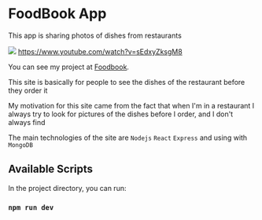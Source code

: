 # FoodBook App

This app is sharing photos of dishes from restaurants

![](ezgif.com-gif-maker.gif)
https://www.youtube.com/watch?v=sEdxyZksgM8

You can see my project at [Foodbook](https://foodbook.onrender.com/login).

This site is basically for people to see the dishes of the restaurant before they order it

My motivation for this site came from the fact that when I'm in a restaurant I always try to look for pictures of the dishes before I order, and I don't always find

The main technologies of the site are `Nodejs` `React` `Express` and using with `MongoDB`

## Available Scripts

In the project directory, you can run:

### `npm run dev`

